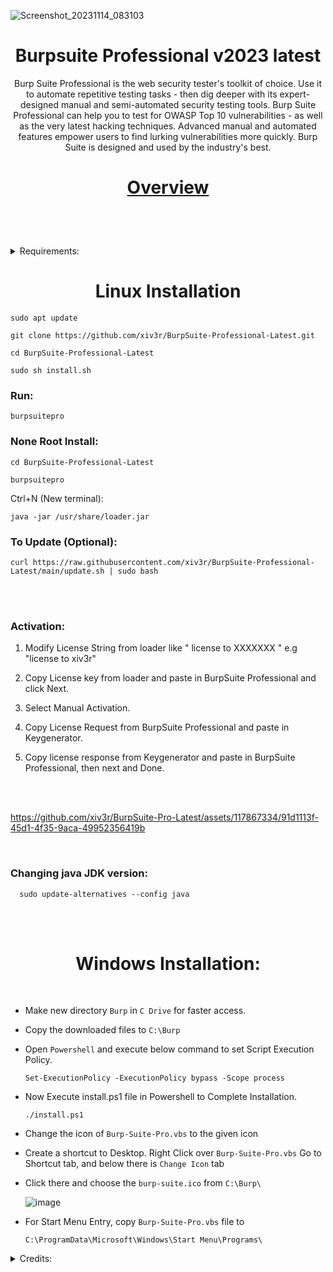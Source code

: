 ![Screenshot_20231114_083103](https://github.com/xiv3r/BurpSuite-Professional-Latest/assets/117867334/f2f3e34a-22b3-41e3-80d3-4ee4fc895e4f)

# <h1 align="center"> Burpsuite Professional v2023 latest </h1>

<p align="center"> Burp Suite Professional is the web security tester's toolkit of choice. Use it to automate repetitive testing tasks - then dig deeper with its expert-designed manual and semi-automated security testing tools. Burp Suite Professional can help you to test for OWASP Top 10 vulnerabilities - as well as the very latest hacking techniques. Advanced manual and automated features empower users to find lurking vulnerabilities more quickly. Burp Suite is designed and used by the industry's best.</p>

<h1 align="center">

[Overview](https://portswigger.net/burp/pro)
 </h1>
 
<br></br>

<details><summary>  Requirements:</summary>

<br>

- Install:

  ```
  apt install curl git -y

  apt install openjdk-17-jdk
  apt install openjdk-17-jdk-headless
  
  apt install openjdk-18-jdk
  apt install openjdk-18-headless
  
  apt install openjdk-22-jdk
  apt install openjdk-22-headless
  
  apt install openjdk-17-jre
  apt install openjdk-18-jre
  apt install openjdk-22-jre

  ```

</details>

# <h1 align="center">Linux Installation</h1>


    sudo apt update

    git clone https://github.com/xiv3r/BurpSuite-Professional-Latest.git

    cd BurpSuite-Professional-Latest
      
    sudo sh install.sh

       
### Run:
     
    burpsuitepro
      

### None Root Install:

    cd BurpSuite-Professional-Latest
      
    burpsuitepro
    
   Ctrl+N (New terminal):

    java -jar /usr/share/loader.jar


### To Update (Optional):

    curl https://raw.githubusercontent.com/xiv3r/BurpSuite-Professional-Latest/main/update.sh | sudo bash

    
  
<br></br>

### Activation:


1. Modify License String from loader like " license to XXXXXXX " e.g "license to xiv3r"

2. Copy License key from loader and paste in BurpSuite Professional and click Next.

3. Select Manual Activation.

4. Copy License Request from BurpSuite Professional and paste in Keygenerator.

5. Copy license response from Keygenerator and paste in BurpSuite Professional, then next and Done.

<br></br>

https://github.com/xiv3r/BurpSuite-Pro-Latest/assets/117867334/91d1113f-45d1-4f35-9aca-49952356419b

<br>

### Changing java JDK version:

      sudo update-alternatives --config java

<br></br>

# <h1 align="center"> Windows Installation: </h1>

<br>


   
- Make new directory `Burp` in `C Drive` for faster access.

- Copy the downloaded files to `C:\Burp`

- Open `Powershell` and execute below command to set Script Execution Policy.

      Set-ExecutionPolicy -ExecutionPolicy bypass -Scope process

- Now Execute install.ps1 file in Powershell to Complete Installation.

      ./install.ps1
 
- Change the icon of `Burp-Suite-Pro.vbs` to the given icon 

- Create a shortcut to Desktop. Right Click over `Burp-Suite-Pro.vbs` Go to Shortcut tab, and below there is `Change Icon` tab
	
- Click there and choose the `burp-suite.ico` from `C:\Burp\`

   ![image](https://user-images.githubusercontent.com/29830064/230825172-16c9cfba-4bca-46a4-86df-b352a4330b12.png)

- For Start Menu Entry, copy `Burp-Suite-Pro.vbs` file to 

      C:\ProgramData\Microsoft\Windows\Start Menu\Programs\

<details><summary>Credits:</summary>
      
* `loader.jar` 👉 [h3110w0r1d-y](https://github.com/h3110w0r1d-y/BurpLoaderKeygen)
</details>
